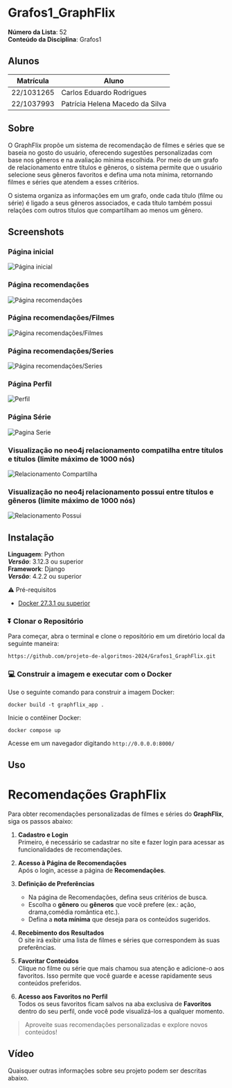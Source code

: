 # Grafos1_GraphFlix

**Número da Lista**: 52<br>
**Conteúdo da Disciplina**: Grafos1<br>

## Alunos
|Matrícula | Aluno |
| -- | -- |
| 22/1031265  |  Carlos Eduardo Rodrigues |
| 22/1037993  |  Patrícia Helena Macedo da Silva |

## Sobre 
O GraphFlix propõe um sistema de recomendação de filmes e séries que se baseia no gosto do usuário, oferecendo sugestões personalizadas com base nos gêneros e na avaliação mínima escolhida. Por meio de um grafo de relacionamento entre títulos e gêneros, o sistema permite que o usuário selecione seus gêneros favoritos e defina uma nota mínima, retornando filmes e séries que atendem a esses critérios.

O sistema organiza as informações em um grafo, onde cada título (filme ou série) é ligado a seus gêneros associados, e cada título também possui relações com outros títulos que compartilham ao menos um gênero. 

## Screenshots

### Página inicial
![Página inicial](/graphflix_app/static/imgs/paginaInicial.png)
### Página recomendações
![Página recomendações](/graphflix_app/static/imgs/recomendacoes1.png)
### Página recomendações/Filmes
![Página recomendações/Filmes](/graphflix_app/static/imgs/recomendacoesFilmes.png)
### Página recomendações/Series
![Página recomendações/Series](/graphflix_app/static/imgs/recomendacoesSeries.png)
### Página Perfil
![Perfil](/graphflix_app/static/imgs/PaginaPerfil.png)
### Página Série
![Pagina Serie](/graphflix_app/static/imgs/PaginaSeries.png)
### Visualização no neo4j relacionamento compatilha entre títulos e títulos (limite máximo de 1000 nós)
![Relacionamento Compartilha](/graphflix_app/static/imgs/RelacionamentoCompartilha.png)
### Visualização no neo4j relacionamento possui entre títulos e gêneros (limite máximo de 1000 nós)
![Relacionamento Possui](/graphflix_app/static/imgs/RelacionamentoPossui.png)


## Instalação 
**Linguagem**: Python <br> 
***Versão***: 3.12.3 ou superior <br>
**Framework**: Django <br>
***Versão***: 4.2.2 ou superior <br>

⚠️ Pré-requisitos
- [Docker 27.3.1 ou superior ](https://www.docker.com/get-started)

### ⏬ Clonar o Repositório
Para começar, abra o terminal e clone o repositório em um diretório local da seguinte maneira:

```
https://github.com/projeto-de-algoritmos-2024/Grafos1_GraphFlix.git
```

### 💻 Construir a imagem e executar com o Docker
Use o seguinte comando para construir a imagem Docker:

```
docker build -t graphflix_app .
```

Inicie o contêiner Docker:

```
docker compose up
```
Acesse em um navegador digitando `http://0.0.0.0:8000/`



## Uso 

# Recomendações GraphFlix

Para obter recomendações personalizadas de filmes e séries do **GraphFlix**, siga os passos abaixo:

1. **Cadastro e Login**  
   Primeiro, é necessário se cadastrar no site e fazer login para acessar as funcionalidades de recomendações.

2. **Acesso à Página de Recomendações**  
   Após o login, acesse a página de **Recomendações**.

3. **Definição de Preferências**  
   - Na página de Recomendações, defina seus critérios de busca.
   - Escolha o **gênero** ou **gêneros** que você prefere (ex.: ação, drama,comédia romântica etc.).
   - Defina a **nota mínima** que deseja para os conteúdos sugeridos.

4. **Recebimento dos Resultados**  
   O site irá exibir uma lista de filmes e séries que correspondem às suas preferências.

5. **Favoritar Conteúdos**  
   Clique no filme ou série que mais chamou sua atenção e adicione-o aos favoritos. Isso permite que você guarde e acesse rapidamente seus conteúdos preferidos.

6. **Acesso aos Favoritos no Perfil**  
   Todos os seus favoritos ficam salvos na aba exclusiva de **Favoritos** dentro do seu perfil, onde você pode visualizá-los a qualquer momento.

> Aproveite suas recomendações personalizadas e explore novos conteúdos!

## Vídeo 
Quaisquer outras informações sobre seu projeto podem ser descritas abaixo.




